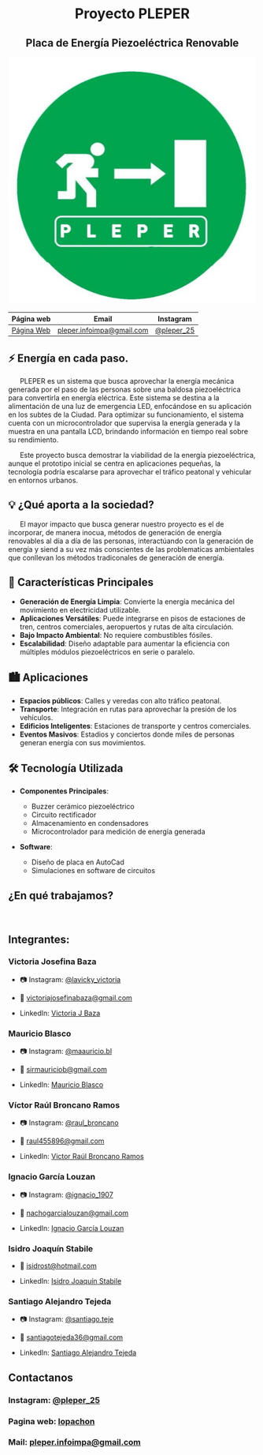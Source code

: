 <div align="center">


# Proyecto PLEPER
## Placa de Energía Piezoeléctrica Renovable 
<img src="logo.jpg">



| Página web | Email | Instagram |
|------------|-------|-----------|
|[Página Web](https://cat-bounce.com/)|pleper.infoimpa@gmail.com|[@pleper_25](https://www.instagram.com/pleper_25/?igsh=Y2xkMGg4Z2V1NHdl#)|

</div>


## ⚡ Energía en cada paso.

&nbsp;&nbsp;&nbsp;&nbsp;&nbsp;&nbsp;PLEPER es un sistema que busca aprovechar la energía mecánica generada por el paso de las personas sobre una baldosa piezoeléctrica para convertirla en energía eléctrica. Este sistema se destina a la alimentación de una luz de emergencia LED, enfocándose en su aplicación en los subtes de la Ciudad. Para optimizar su funcionamiento, el sistema cuenta con un microcontrolador que supervisa la energía generada y la muestra en una pantalla LCD, brindando información en tiempo real sobre su rendimiento.

&nbsp;&nbsp;&nbsp;&nbsp;&nbsp;&nbsp;Este proyecto busca demostrar la viabilidad de la energía piezoeléctrica, aunque el prototipo inicial se centra en aplicaciones pequeñas, la tecnología podría escalarse para aprovechar el tráfico peatonal y vehicular en entornos urbanos.

## 💡 ¿Qué aporta a la sociedad?
&nbsp;&nbsp;&nbsp;&nbsp;&nbsp;&nbsp;El mayor impacto que busca generar nuestro proyecto es el de incorporar, de manera inocua, métodos de generación de energía renovables al día a día de las personas, interactúando con la generación de energía y siend a su vez más conscientes de las problematicas ambientales que conllevan los métodos tradiconales de generación de energía. <br>


## 🔧 Características Principales

- **Generación de Energía Limpia**: Convierte la energía mecánica del movimiento en electricidad utilizable.
- **Aplicaciones Versátiles**: Puede integrarse en pisos de estaciones de tren, centros comerciales, aeropuertos y rutas de alta circulación.
- **Bajo Impacto Ambiental**: No requiere combustibles fósiles.
- **Escalabilidad**: Diseño adaptable para aumentar la eficiencia con múltiples módulos piezoeléctricos en serie o paralelo.

## 🏙️ Aplicaciones

- **Espacios públicos**: Calles y veredas con alto tráfico peatonal.
- **Transporte**: Integración en rutas para aprovechar la presión de los vehículos.
- **Edificios Inteligentes**: Estaciones de transporte y centros comerciales.
- **Eventos Masivos**: Estadios y conciertos donde miles de personas generan energía con sus movimientos.

## 🛠️ Tecnología Utilizada

- **Componentes Principales**:
  - Buzzer cerámico piezoeléctrico
  - Circuito rectificador
  - Almacenamiento en condensadores
  - Microcontrolador para medición de energía generada
  
- **Software**:
  - Diseño de placa en AutoCad
  - Simulaciones en software de circuitos

## ¿En qué trabajamos?
&nbsp;&nbsp;&nbsp;&nbsp;&nbsp;&nbsp; <br>

## Integrantes:
<div align="center">

</div>

### Victoria Josefina Baza

- 📷 Instagram: [@lavicky_victoria](https://www.instagram.com/lavicky_victoria/)

- 📧 victoriajosefinabaza@gmail.com

- LinkedIn: [Victoria J Baza](http://www.linkedin.com/in/victoriajbaza/)

### Mauricio Blasco

- 📷 Instagram: [@maauricio.bl](https://www.instagram.com/maauricio.bl/)

- 📧 sirmauriciob@gmail.com

- LinkedIn: [Mauricio Blasco](https://www.linkedin.com/in/mauriciobl/)

### Víctor Raúl Broncano Ramos

- 📷 Instagram: [@raul_broncano](https://www.instagram.com/raul_broncano/)

- 📧 raul455896@gmail.com

- LinkedIn: [Victor Raúl Broncano Ramos](https://www.linkedin.com/in/raul-broncano-3734a0357/)

### Ignacio García Louzan

- 📷 Instagram: [@ignacio_1907](https://www.instagram.com/ignacio_1907/)

- 📧 nachogarcialouzan@gmail.com

- LinkedIn: [Ignacio García Louzan](https://www.linkedin.com/in/ignacio-garc%C3%ADa-louzan/)

### Isidro Joaquín Stabile

- 📧 isidrost@hotmail.com

- LinkedIn: [Isidro Joaquín Stabile](https://www.linkedin.com/in/isidro-stabile-4104a0357/)


### Santiago Alejandro Tejeda

- 📷 Instagram: [@santiago.teje](https://www.instagram.com/santiago.teje/)
  
- 📧 santiagotejeda36@gmail.com

- LinkedIn: [Santiago Alejandro Tejeda](https://www.linkedin.com/in/santiago-tejeda/)

## Contactanos

### Instagram: [@pleper_25](https://www.instagram.com/pleper_25/)

### Pagina web: [lopachon](https://www.lopa.ar)

### Mail: pleper.infoimpa@gmail.com

